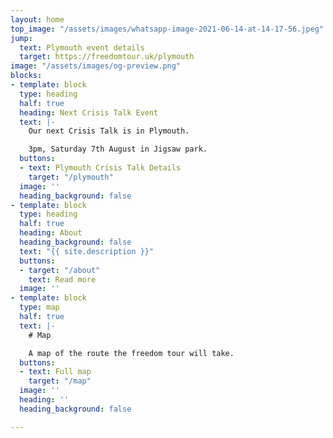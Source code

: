 ```yaml
---
layout: home
top_image: "/assets/images/whatsapp-image-2021-06-14-at-14-17-56.jpeg"
jump:
  text: Plymouth event details
  target: https://freedomtour.uk/plymouth
image: "/assets/images/og-preview.png"
blocks:
- template: block
  type: heading
  half: true
  heading: Next Crisis Talk Event
  text: |-
    Our next Crisis Talk is in Plymouth.

    3pm, Saturday 7th August in Jigsaw park.
  buttons:
  - text: Plymouth Crisis Talk Details
    target: "/plymouth"
  image: ''
  heading_background: false
- template: block
  type: heading
  half: true
  heading: About
  heading_background: false
  text: "{{ site.description }}"
  buttons:
  - target: "/about"
    text: Read more
  image: ''
- template: block
  type: map
  half: true
  text: |-
    # Map

    A map of the route the freedom tour will take.
  buttons:
  - text: Full map
    target: "/map"
  image: ''
  heading: ''
  heading_background: false

---
```

